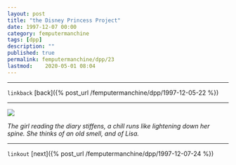 ```yaml
---
layout: post
title: "the Disney Princess Project"
date: 1997-12-07 00:00
category: femputermanchine
tags: [dpp]
description: ""
published: true
permalink: femputermanchine/dpp/23
lastmod:	2020-05-01 08:04
---
```


*****
`linkback`
[back]({% post_url /femputermanchine/dpp/1997-12-05-22 %})
*****


<img src="{{ site.url }}/assets/img/dpp-23.jpg" maxwidth="1000" />

<i>The girl reading the diary stiffens, a chill runs like lightening down her spine. She thinks of an old smell, and of Lisa.</i>

*****

`linkout`
[next]({% post_url /femputermanchine/dpp/1997-12-07-24 %})


